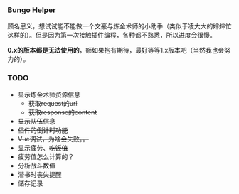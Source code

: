 ### Bungo Helper
顾名思义，想试试能不能做一个文豪与炼金术师的小助手（类似于凌大大的婶婶忙这样的）。但是因为第一次接触插件编程，各种都不熟悉，所以进度会很慢。

**0.x的版本都是无法使用的**，额如果抱有期待，最好等等1.x版本吧（当然我也会努力的）。

### TODO
- <del>显示炼金术师资源信息</del>
  - <del>获取request的url</del>
  - <del>获取response的content</del>
- <del>显示队伍信息</del>
- <del>信件的倒计时功能</del>
- <del>Vue调试，为啥会失败。。</del>
- 显示疲劳、<del>吃饭值</del>
- 疲劳值怎么计算的？
- 分析战斗数值
- 潜书时丧失提醒
- 储存记录
